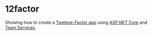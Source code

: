 # 12factor
Showing how to create a [Tweleve-Factor app](http://12factor.net/) using [ASP.NET Core](https://www.microsoft.com/net) and [Team Services](https://www.visualstudio.com/products/visual-studio-team-services-vs).

